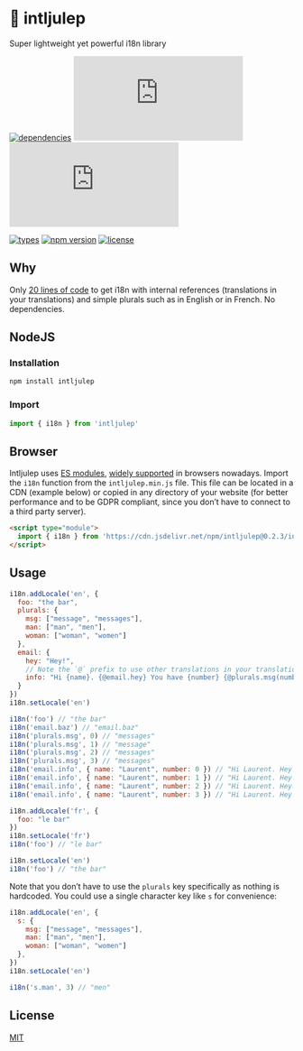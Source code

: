 # :tropical_drink: intljulep

Super lightweight yet powerful i18n library

<!-- [![dependencies](https://badgen.net/bundlephobia/dependency-count/intljulep)](https://bundlephobia.com/package/intljulep) -->
[![dependencies](https://badgen.net/static/dependencies/None/green)](https://github.com/laurentpayot/intljulep/blob/main/package.json#L56)
![minified + brotlied size](https://badgen.net/badgesize/brotli/laurentpayot/intljulep/main/intljulep.min.js)
![minified + zipped size](https://badgen.net/badgesize/gzip/laurentpayot/intljulep/main/intljulep.min.js)

[![types](https://badgen.net/npm/types/intljulep)](https://github.com/laurentpayot/intljulep/blob/master/index.d.ts)
[![npm version](https://badgen.net/npm/v/intljulep)](https://www.npmjs.com/package/intljulep)
[![license](https://badgen.net/github/license/laurentpayot/intljulep)](https://github.com/laurentpayot/intljulep/blob/master/LICENSE)

## Why

Only [20 lines of code](https://github.com/laurentpayot/intljulep/blob/master/intljulep.js) to get i18n with internal references (translations in your translations) and simple plurals such as in English or in French. No dependencies.

## NodeJS

### Installation

```bash
npm install intljulep
```

### Import

```js
import { i18n } from 'intljulep'
```

## Browser
Intljulep uses [ES modules](https://jakearchibald.com/2017/es-modules-in-browsers/), [widely supported](https://caniuse.com/es6-module) in browsers nowadays. Import the `i18n` function from the `intljulep.min.js` file. This file can be located in a CDN (example below) or copied in any directory of your website (for better performance and to be GDPR compliant, since you don’t have to connect to a third party server).

```html
<script type="module">
  import { i18n } from 'https://cdn.jsdelivr.net/npm/intljulep@0.2.3/intljulep.min.js'
</script>
```

## Usage

```js
i18n.addLocale('en', {
  foo: "the bar",
  plurals: {
    msg: ["message", "messages"],
    man: ["man", "men"],
    woman: ["woman", "women"]
  },
  email: {
    hey: "Hey!",
    // Note the `@` prefix to use other translations in your translation
    info: "Hi {name}. {@email.hey} You have {number} {@plurals.msg(number)}."
  }
})
i18n.setLocale('en')

i18n('foo') // "the bar"
i18n('email.baz') // "email.baz"
i18n('plurals.msg', 0) // "messages"
i18n('plurals.msg', 1) // "message"
i18n('plurals.msg', 2) // "messages"
i18n('plurals.msg', 3) // "messages"
i18n('email.info', { name: "Laurent", number: 0 }) // "Hi Laurent. Hey! You have 0 messages."
i18n('email.info', { name: "Laurent", number: 1 }) // "Hi Laurent. Hey! You have 1 message."
i18n('email.info', { name: "Laurent", number: 2 }) // "Hi Laurent. Hey! You have 2 messages."
i18n('email.info', { name: "Laurent", number: 3 }) // "Hi Laurent. Hey! You have 3 messages."

i18n.addLocale('fr', {
  foo: "le bar"
})
i18n.setLocale('fr')
i18n('foo') // "le bar"

i18n.setLocale('en')
i18n('foo') // "the bar"
```

Note that you don’t have to use the `plurals` key specifically as nothing is hardcoded. You could use a single character key like `s` for convenience:

```js
i18n.addLocale('en', {
  s: {
    msg: ["message", "messages"],
    man: ["man", "men"],
    woman: ["woman", "women"]
  },
})
i18n.setLocale('en')

i18n('s.man', 3) // "men"
```

## License

[MIT](https://github.com/laurentpayot/intljulep/blob/master/LICENSE)
